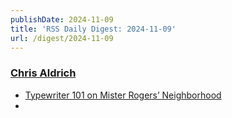 ```yaml
---
publishDate: 2024-11-09
title: 'RSS Daily Digest: 2024-11-09'
url: /digest/2024-11-09
---
```


### [Chris Aldrich](https://boffosocko.com/)

  * [Typewriter 101 on Mister Rogers’ Neighborhood](https://boffosocko.com/2024/11/08/typewriter-101-on-mister-rogers-neighborhood/)
  * [](https://boffosocko.com/2024/11/08/the-helpers/)
  
